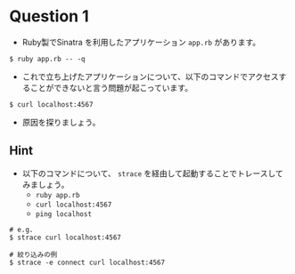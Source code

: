 # Question 1

* Ruby製でSinatra を利用したアプリケーション `app.rb` があります。

```
$ ruby app.rb -- -q
```

* これで立ち上げたアプリケーションについて、以下のコマンドでアクセスすることができないと言う問題が起こっています。

```
$ curl localhost:4567
```

* 原因を探りましょう。

## Hint

* 以下のコマンドについて、 `strace` を経由して起動することでトレースしてみましょう。
    * `ruby app.rb`
    * `curl localhost:4567`
    * `ping localhost`

```
# e.g.
$ strace curl localhost:4567

# 絞り込みの例
$ strace -e connect curl localhost:4567
```
